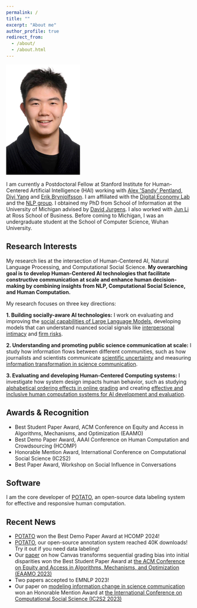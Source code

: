 ```yaml
---
permalink: /
title: ""
excerpt: "About me"
author_profile: true
redirect_from: 
  - /about/
  - /about.html
---
```



<img src="jiaxin_pei_profile_white.JPEG" height="300">

I am currently a Postdoctoral Fellow at Stanford Institute for Human-Centered Artificial Intelligence (HAI) working with [Alex 'Sandy' Pentland](https://www.media.mit.edu/people/sandy/overview/), [Diyi Yang](https://cs.stanford.edu/~diyiy/) and [Erik Brynjolfsson](https://www.brynjolfsson.com). I am affiliated with the [Digital Economy Lab](https://digitaleconomy.stanford.edu) and the [NLP group](https://nlp.stanford.edu). I obtained my PhD from School of Information at the University of Michigan advised by [David Jurgens](http://jurgens.people.si.umich.edu/). I also worked with [Jun Li](https://michiganross.umich.edu/faculty-research/faculty/jun-li) at Ross School of Business. Before coming to Michigan, I was an undergraduate student at the School of Computer Science, Wuhan University.

## Research Interests

My research lies at the intersection of Human-Centered AI, Natural Language Processing, and Computational Social Science. **My overarching goal is to develop Human-Centered AI technologies that facilitate constructive communication at scale and enhance human decision-making by combining insights from NLP, Computational Social Science, and Human Computation.**

My research focuses on three key directions:

**1. Building socially-aware AI technologies:** I work on evaluating and improving the [social capabilities of Large Language Models](https://arxiv.org/abs/2305.14938), developing models that can understand nuanced social signals like [interpersonal intimacy](https://arxiv.org/pdf/2011.03020.pdf) and [firm risks](https://aclanthology.org/2024.naacl-industry.6.pdf).

**2. Understanding and promoting public science communication at scale:** I study how information flows between different communities, such as how journalists and scientists communicate [scientific uncertainty](https://jiaxin-pei.github.io/project_websites/certainty/Certainty-in-Science-Communication.html) and measuring [information transformation in science communication](https://preview.aclanthology.org/emnlp-22-ingestion/2022.emnlp-main.117.pdf).

**3. Evaluating and developing Human-Centered Computing systems:** I investigate how system design impacts human behavior, such as studying [alphabetical ordering effects in online grading](https://papers.ssrn.com/sol3/papers.cfm?abstract_id=4603146) and creating [effective and inclusive human computation systems for AI development and evaluation](https://arxiv.org/abs/2212.08620).

## Awards & Recognition

* Best Student Paper Award, ACM Conference on Equity and Access in Algorithms, Mechanisms, and Optimization (EAAMO)
* Best Demo Paper Award, AAAI Conference on Human Computation and Crowdsourcing (HCOMP)
* Honorable Mention Award, International Conference on Computational Social Science (IC2S2)
* Best Paper Award, Workshop on Social Influence in Conversations

## Software

I am the core developer of [POTATO](https://github.com/davidjurgens/potato), an open-source data labeling system for effective and responsive human computation.

## Recent News

* [POTATO](https://github.com/davidjurgens/potato) won the Best Demo Paper Award at HCOMP 2024!
* [POTATO](https://github.com/davidjurgens/potato), our open-source annotation system reached 40K downloads! Try it out if you need data labeling!
* Our [paper](https://papers.ssrn.com/sol3/papers.cfm?abstract_id=4603146) on how Canvas transforms sequential grading bias into initial disparities won the Best Student Paper Award at [the ACM Conference on Equity and Access in Algorithms, Mechanisms, and Optimization (EAAMO 2023)](https://conference2023.eaamo.org/awards/)
* Two papers accepted to EMNLP 2023!
* Our paper on [modeling information change in science communication](https://arxiv.org/abs/2210.13001) won an Honorable Mention Award at [the International Conference on Computational Social Science (IC2S2 2023)](https://ic2s2-2023.org/awards)
